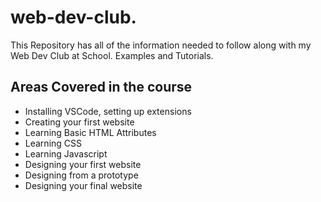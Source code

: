 # web-dev-club.
This Repository has all of the information needed to follow along with my Web Dev Club at School. Examples and Tutorials.

## Areas Covered in the course
  - Installing VSCode, setting up extensions
  - Creating your first website
  - Learning Basic HTML Attributes
  - Learning CSS
  - Learning Javascript
  - Designing your first website
  - Designing from a prototype
  - Designing your final website
